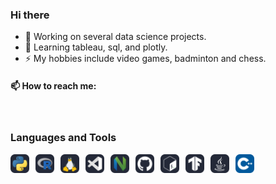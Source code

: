 ### Hi there ###
* 🔭 Working on several data science projects.
* 🌱 Learning tableau, sql, and plotly.  
* ⚡ My hobbies include video games, badminton and chess.
  
#### 📫 How to reach me: 
<a href="mailto:anishtiwari425@gmail.com" target="_blank" rel="noopener noreferrer"><img align="left" alt="" width="30px" style="padding-right:10px;" src="https://upload.wikimedia.org/wikipedia/commons/7/7e/Gmail_icon_%282020%29.svg"></a>

<a href="https://www.linkedin.com/in/anish-tiwari--/" target="_blank"  rel="noopener noreferrer"><img align="left" alt="" width="30px" style="padding-right:10px;" src="https://upload.wikimedia.org/wikipedia/commons/8/81/LinkedIn_icon.svg"></a>


<a href="https://steamcommunity.com/id/4nish-/" target="_blank"  rel="noopener noreferrer"><img align="left" alt="" width="30px" style="padding-right:10px;" src="https://upload.wikimedia.org/wikipedia/commons/8/83/Steam_icon_logo.svg"></a>

<br />  
  
### Languages and Tools
<img align="left" alt="Python" width="30px" style="padding-right:10px;" src="https://github.com/tandpfun/skill-icons/blob/main/icons/Python-Dark.svg" />
<img align="left" alt="Flask" width="30px" style="padding-right:10px;" src="https://github.com/tandpfun/skill-icons/blob/main/icons/R-Dark.svg"> 
<img align="left" alt="Linux" width="30px" style="padding-right:10px;" src="https://github.com/tandpfun/skill-icons/blob/main/icons/Linux-Dark.svg" />
<img align="left" alt="VScode" width="30px" style="padding-right:10px;" src="https://github.com/tandpfun/skill-icons/blob/main/icons/VSCode-Dark.svg" />
<img align="left" alt="Nvim" width="30px" style="padding-right:10px;" src="https://github.com/tandpfun/skill-icons/blob/main/icons/NeoVim-Dark.svg"/>
<img align="left" alt="GitHub" width="30px" style="padding-right:10px;" src="https://github.com/tandpfun/skill-icons/blob/main/icons/Github-Dark.svg" />
<img align="left" alt="Bash" width="30px" style="padding-right:10px;" src="https://github.com/tandpfun/skill-icons/blob/main/icons/Bash-Dark.svg" />
<img align="left" alt="TensorFlow" width="30px" style="padding-right:10px;" src="https://github.com/tandpfun/skill-icons/blob/main/icons/TensorFlow-Dark.svg" />
<img align="left" alt="Flask" width="30px" style="padding-right:10px;" src="https://github.com/tandpfun/skill-icons/blob/main/icons/Java-Dark.svg"> 
<img align="left" alt="Flask" width="30px" style="padding-right:10px;" src="https://github.com/tandpfun/skill-icons/blob/main/icons/CPP.svg">  




